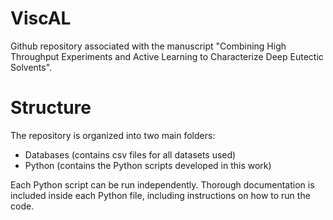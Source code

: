# ViscAL

Github repository associated with the manuscript "Combining High Throughput Experiments and Active Learning to Characterize Deep Eutectic Solvents".

# Structure

The repository is organized into two main folders:
  - Databases (contains csv files for all datasets used)
  - Python (contains the Python scripts developed in this work)

Each Python script can be run independently. Thorough documentation is included inside each Python file, including instructions on how to run the code.
